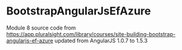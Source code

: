 # BootstrapAngularJsEfAzure
Module 8 source code from https://app.pluralsight.com/library/courses/site-building-bootstrap-angularjs-ef-azure updated from AngularJS 1.0.7 to 1.5.3

